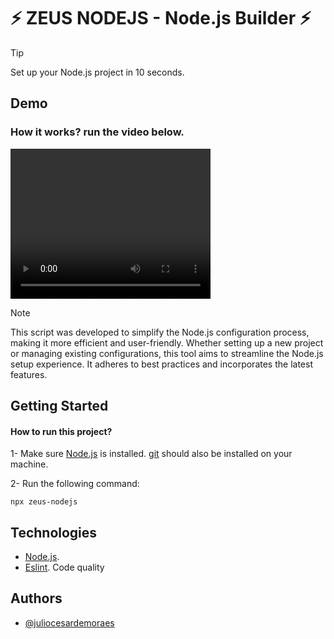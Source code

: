 # ⚡ ZEUS NODEJS - Node.js Builder ⚡

> [!TIP]
> Set up your Node.js project in 10 seconds.

## Demo

### How it works? run the video below.

<video width="320" height="240" controls>
  <source src="en.mp4" type="video/mp4">
</video>

> [!NOTE]  
> This script was developed to simplify the Node.js configuration process, making it more efficient and user-friendly. Whether setting up a new project or managing existing configurations, this tool aims to streamline the Node.js setup experience. It adheres to best practices and incorporates the latest features.

## Getting Started

#### How to run this project?

1- Make sure [Node.js](https://nodejs.org/en) is installed. [git](https://git-scm.com/) should also be installed on your machine.

2- Run the following command:

```
npx zeus-nodejs
```

## Technologies

- [Node.js](https://nodejs.org/en).
- [Eslint](https://eslint.org/). Code quality

## Authors

- [@juliocesardemoraes](https://www.github.com/juliocesardemoraes)
